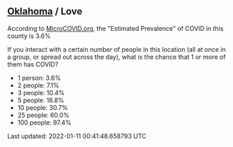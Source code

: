 
## [Oklahoma](/united-states/oklahoma) / Love

According to [MicroCOVID.org](http://microcovid.org),
the "Estimated Prevalence" of COVID in this county is 3.6%

If you interact with a certain number of people in this location
(all at once in a group, or spread out across the day), what is the chance that
1 or more of them has COVID?

- 1 person: 3.6%
- 2 people: 7.1%
- 3 people: 10.4%
- 5 people: 16.8%
- 10 people: 30.7%
- 25 people: 60.0%
- 100 people: 97.4%

Last updated: 2022-01-11 00:41:48.658793 UTC

